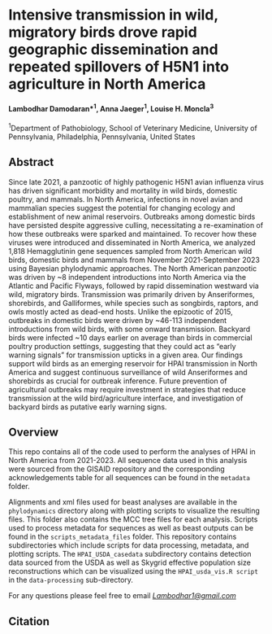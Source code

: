 # Intensive transmission in wild, migratory birds drove rapid geographic dissemination and repeated spillovers of H5N1 into agriculture in North America 

#### Lambodhar Damodaran*<sup>1</sup>, Anna Jaeger<sup>1</sup>, Louise H. Moncla<sup>3</sup>

<sup>1</sup>Department of Pathobiology, School of Veterinary Medicine, University of Pennsylvania, Philadelphia, Pennsylvania, United States


## Abstract 
Since late 2021, a panzootic of highly pathogenic H5N1 avian influenza virus has driven significant morbidity and mortality in wild birds, domestic poultry, and mammals. In North America, infections in novel avian and mammalian species suggest the potential for changing ecology and establishment of new animal reservoirs. Outbreaks among domestic birds have persisted despite aggressive culling, necessitating a re-examination of how these outbreaks were sparked and maintained. To recover how these viruses were introduced and disseminated in North America, we analyzed 1,818 Hemagglutinin gene sequences sampled from North American wild birds, domestic birds and mammals from November 2021-September 2023 using Bayesian phylodynamic approaches. The North American panzootic was driven by ~8 independent introductions into North America via the Atlantic and Pacific Flyways, followed by rapid dissemination westward via wild, migratory birds. Transmission was primarily driven by Anseriformes, shorebirds, and Galliformes, while species such as songbirds, raptors, and owls mostly acted as dead-end hosts. Unlike the epizootic of 2015, outbreaks in domestic birds were driven by ~46-113 independent introductions from wild birds, with some onward transmission. Backyard birds were infected ~10 days earlier on average than birds in commercial poultry production settings, suggesting that they could act as “early warning signals” for transmission upticks in a given area. Our findings support wild birds as an emerging reservoir for HPAI transmission in North America and suggest continuous surveillance of wild Anseriformes and shorebirds as crucial for outbreak inference. Future prevention of agricultural outbreaks may require investment in strategies that reduce transmission at the wild bird/agriculture interface, and investigation of backyard birds as putative early warning signs.

## Overview
This repo contains all of the code used to perform the analyses of HPAI in North America from 2021-2023. All sequence data used in this analysis were sourced from the GISAID repository and the corresponding acknowledgements table for all sequences can be found in the `metadata` folder. 

Alignments and xml files used for beast analyses are available in the `phylodynamics` directory along with plotting scripts to visualize the resulting files. This folder also contains the MCC tree files for each analysis. Scripts used to process metadata for sequences as well as beast outputs can be found in the `scripts_metadata_files` folder. This repository contains subdirectories which include scripts for data processing, metadata, and plotting scripts. The `HPAI_USDA_casedata` subdirectory contains detection data sourced from the USDA as well as Skygrid effective population size reconstructions which can be visualized using the `HPAI_usda_vis.R script` in the `data-processing` sub-directory.

For any questions please feel free to email *Lambodhar1@gmail.com*

## Citation

